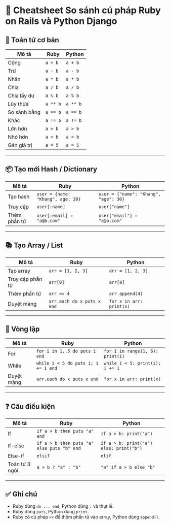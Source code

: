 
# 📝 Cheatsheet So sánh cú pháp Ruby on Rails và Python Django

## 🔢 Toán tử cơ bản

| Mô tả | Ruby | Python |
|------|------|--------|
| Cộng | `a + b` | `a + b` |
| Trừ | `a - b` | `a - b` |
| Nhân | `a * b` | `a * b` |
| Chia | `a / b` | `a / b` |
| Chia lấy dư | `a % b` | `a % b` |
| Lũy thừa | `a ** b` | `a ** b` |
| So sánh bằng | `a == b` | `a == b` |
| Khác | `a != b` | `a != b` |
| Lớn hơn | `a > b` | `a > b` |
| Nhỏ hơn | `a < b` | `a < b` |
| Gán giá trị | `a = 5` | `a = 5` |

---

## 📦 Tạo mới Hash / Dictionary

| Mô tả | Ruby | Python |
|------|------|--------|
| Tạo hash | `user = {name: "Khang", age: 30}` | `user = {"name": "Khang", "age": 30}` |
| Truy cập | `user[:name]` | `user["name"]` |
| Thêm phần tử | `user[:email] = "a@b.com"` | `user["email"] = "a@b.com"` |

---

## 📚 Tạo Array / List

| Mô tả | Ruby | Python |
|------|------|--------|
| Tạo array | `arr = [1, 2, 3]` | `arr = [1, 2, 3]` |
| Truy cập phần tử | `arr[0]` | `arr[0]` |
| Thêm phần tử | `arr << 4` | `arr.append(4)` |
| Duyệt mảng | `arr.each do x puts x end` | `for x in arr: print(x)`|

---

## 🔁 Vòng lặp

| Mô tả | Ruby | Python |
|------|------|--------|
| For | `for i in 1..5 do puts i end` | `for i in range(1, 6): print(i)` |
| While | `while i < 5 do puts i; i += 1 end` | `while i < 5: print(i); i += 1` |
| Duyệt mảng | `arr.each do x puts x end` | `for x in arr: print(x)` |

---

## ❓ Câu điều kiện

| Mô tả | Ruby | Python |
|------|------|--------|
| If | `if a > b then puts "a" end` | `if a > b: print("a")` |
| If-else | `if a > b then puts "a" else puts "b" end` | `if a > b: print("a") else: print("b")` |
| Else-if | `elsif` | `elif` |
| Toán tử 3 ngôi | `a > b ? "a" : "b"` | `"a" if a > b else "b"` |

---

## ✅ Ghi chú

- Ruby dùng `do ... end`, Python dùng `:` và thụt lề.
- Ruby dùng `puts`, Python dùng `print`.
- Ruby có cú pháp `<<` để thêm phần tử vào array, Python dùng `append()`.

